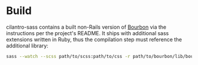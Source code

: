 Build
=====
cilantro-sass contains a built non-Rails version of [Bourbon][] via
the instructions per the project's README. It ships with additional
sass extensions written in Ruby, thus the compilation step must reference
the additional library:

```bash
sass --watch --scss path/to/scss:path/to/css -r path/to/bourbon/lib/bourbon.rb
```

[Bourbon]: https://github.com/thoughtbot/bourbon
